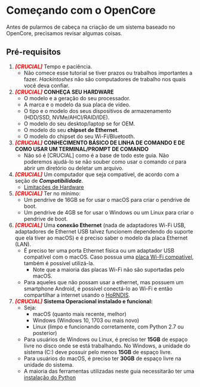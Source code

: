 # Começando com o OpenCore

Antes de pularmos de cabeça na criação de um sistema baseado no OpenCore, precisamos revisar algumas coisas.

## Pré-requisitos

1. <span style="color:red">_**[CRUCIAL]**_</span> Tempo e paciência.
   * Não comece esse tutorial se tiver prazos ou trabalhos importantes a fazer. *Hackintoshes* não são computadores de trabalho nos quais você deva confiar.
2. <span style="color:red">_**[CRUCIAL]**_</span> **CONHEÇA SEU HARDWARE**
   * O modelo e a geração do seu processador.
   * A marca e o modelo da sua placa de vídeo.
   * O tipo e o modelo dos seus dispositivos de armazenamento (HDD/SSD, NVMe/AHCI/RAID/IDE).
   * O modelo do seu desktop/laptop se for OEM.
   * O modelo do seu **chipset de Ethernet**.
   * O modelo do chipset do seu Wi-Fi/Bluetooth.
3. <span style="color:red">_**[CRUCIAL]**_</span> **CONHECIMENTO BÁSICO DE LINHA DE COMANDO E DE COMO USAR UM TERMINAL/PROMPT DE COMANDO**
   * Não só é [CRUCIAL] como é a base de todo este guia. Não poderemos ajudá-lo se não souber como usar o comando `cd` para abrir um diretório ou deletar um arquivo.
4. <span style="color:red">_**[CRUCIAL]**_</span> Um computador que seja compatível, de acordo com a seção de  _**Compatibilidade**_.
   * [Limitações de Hardware](macos-limits.md)
5. <span style="color:red">_**[CRUCIAL]**_</span> Ter no mínimo:
   * Um pendrive de 16GB se for usar o macOS para criar o pendrive de boot.
   * Um pendrive de 4GB se for usar o Windows ou um Linux para criar o pendrive de boot.
6. <span style="color:red">_**[CRUCIAL]**_</span> Uma **conexão Ethernet** (nada de adaptadores Wi-Fi USB, adaptadores de Ethernet USB talvez funcionem dependendo do suporte que ela tiver ao macOS) e é preciso saber o modelo da placa Ethernet (LAN).
   * É preciso ter uma porta Ethernet física ou um adaptador USB compatível com o macOS. Caso possua uma [placa Wi-Fi compatível](https://deomkds.github.io/Wireless-Buyers-Guide/), também é possível utilizá-la.
     * Note que a maioria das placas Wi-Fi não são suportadas pelo macOS.
   * Para aqueles que não possam usar a ethernet, mas possuem um smartphone Android, é possível conectá-lo ao Wi-Fi e então compartilhar a internet usando o [HoRNDIS](https://joshuawise.com/horndis#available_versions).
7. <span style="color:red">_**[CRUCIAL]**_</span> **Sistema Operacional instalado e funcional:**
   * Seja:
     * macOS (quanto mais recente, melhor)
     * Windows (Windows 10, 1703 ou mais novo)
     * Linux (limpo e funcionando corretamente, com Python 2.7 ou posterior)
   * Para usuários de Windows ou Linux, é preciso ter **15GB** de espaço livre no disco onde se está trabalhando. No Windows, a unidade do sistema (C:) deve possuir pelo menos **15GB** de espaço livre.
   * Para usuários do macOS, é preciso ter **30GB** de espaço livre na unidade do sistema.
   * A maioria das ferramentas utilizadas neste guia necessitarão ter uma [instalação do Python](https://www.python.org/downloads/)
